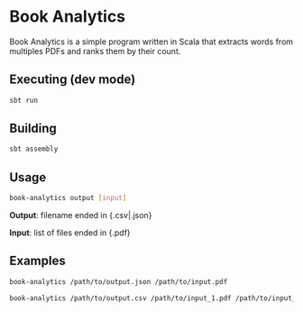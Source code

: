 # Book Analytics

Book Analytics is a simple program written in Scala that extracts words from multiples PDFs and ranks them by their 
count.

## Executing (dev mode)

```bash
sbt run
```

## Building

```bash
sbt assembly
```

## Usage

```bash
book-analytics output [input]
```

**Output**: filename ended in {.csv\|.json}

**Input**: list of files ended in {.pdf}

## Examples

```bash
book-analytics /path/to/output.json /path/to/input.pdf
```

```bash
book-analytics /path/to/output.csv /path/to/input_1.pdf /path/to/input_n.pdf
```

